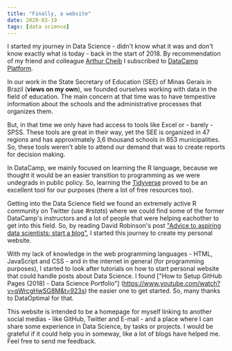 ```yaml
---
title: "Finally, a website"
date: 2020-03-19
tags: [data science]
---
```


I started my journey in Data Science - didn't know what it was and don't know exactly what is today - back in the start of 2018. By recommendation of my friend and colleague [Arthur Cheib](https://twitter.com/arthurcheib) I subscribed to [DataCamp Platform](https://www.datacamp.com/).

In our work in the State Secretary of Education (SEE) of Minas Gerais in Brazil (**views on my own**), we founded ourselves working with data in the field of education. The main concern at that time was to have tempestive information about the schools and the administrative processes that organizes them.

But, in that time we only have had access to tools like Excel or - barely - SPSS. These tools are great in their way, yet the SEE is organized in 47 regions and has approximately 3,6 thousand schools in 853 municipalities. So, these tools weren't able to attend our demand that was to create reports for decision making.

In DataCamp, we mainly focused on learning the R language, because we thought it would be an easier transition to programming as we were undegrads in public policy. So, learning the [Tidyverse](https://www.tidyverse.org/) proved to be an excellent tool for our purposes (there a lot of free resources too).

Getting into the Data Science field we found an extremely active R community on Twitter (use *#rstats*) where we could find some of the former DataCamp's instructors and a lot of people that were helping eachother to get into this field. So, by reading David Robinson's post ["Advice to aspiring data scientists: start a blog"](http://varianceexplained.org/r/start-blog/), I started this journey to create my personal website.

With my lack of knowledge in the web programming languages - HTML, JavaScript and CSS - and in the internet in general (for programming purposes), I started to look after tutorials on how to start personal website that could handle posts about Data Science. I found ["How to Setup GitHub Pages (2018) - Data Science Portfolio"] (https://www.youtube.com/watch?v=qWrcgHwSG8M&t=923s) the easier one to get started. So, many thanks to DataOptimal for that.

This website is intended to be a homepage for myself linking to another social medias - like GitHub, Twitter and E-mail - and a place where I can share some experience in Data Science, by tasks or projects. I would be grateful if it could help you in someway, like a lot of blogs have helped me. Feel free to send me feedback.

